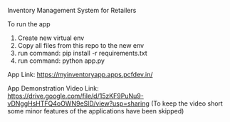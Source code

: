 Inventory Management System for Retailers

To run the app
1. Create new virtual env
2. Copy all files from this repo to the new env
3. run command: pip install -r requirements.txt
4. run command: python app.py

App Link:
https://myinventoryapp.apps.pcfdev.in/

App Demonstration Video Link:
https://drive.google.com/file/d/15zKF9PuNu9-vDNggHsHTFQ4oOWN9eSlD/view?usp=sharing
(To keep the video short some minor features of the applications have been skipped)
